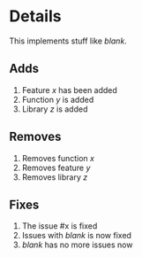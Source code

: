 # Details

This implements stuff like *blank*.

## Adds

1. Feature *x* has been added
2. Function *y* is added
3. Library *z* is added

## Removes

1. Removes function *x*
2. Removes feature *y*
3. Removes library *z*

## Fixes

1. The issue #x is fixed
2. Issues with *blank* is now fixed
3. *blank* has no more issues now
